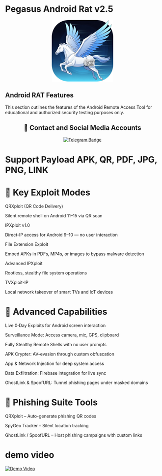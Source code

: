 # Pegasus Android Rat v2.5

<p align="center">
  <img src="pegasus.jpg" alt="Pegasus Icon" width="200" height="200">
</p>

## Android RAT Features
This section outlines the features of the Android Remote Access Tool for educational and authorized security testing purposes only.

<h2 align="center">🔗 Contact and Social Media Accounts</h2>

<p align="center">
  <a href="https://telegram.me/+yuzqLZmqhcQzOWQ1">
    <img src="https://img.shields.io/badge/CONTACT-TELEGRAM-blue?style=for-the-badge&logo=telegram" alt="Telegram Badge"/>
  </a>

# Support Payload APK, QR, PDF, JPG, PNG, LINK

# 🧨 Key Exploit Modes
QRXploit (QR Code Delivery)

Silent remote shell on Android 11–15 via QR scan

IPXploit v1.0

Direct-IP access for Android 9–10 — no user interaction

File Extension Exploit

Embed APKs in PDFs, MP4s, or images to bypass malware detection

Advanced IPXploit

Rootless, stealthy file system operations

TVXploit-IP

Local network takeover of smart TVs and IoT devices

# 🚀 Advanced Capabilities
Live 0‑Day Exploits for Android screen interaction

Surveillance Mode: Access camera, mic, GPS, clipboard

Fully Stealthy Remote Shells with no user prompts

APK Crypter: AV-evasion through custom obfuscation

App & Network Injection for deep system access

Data Exfiltration: Firebase integration for live sync

GhostLink & SpoofURL: Tunnel phishing pages under masked domains

# 🎯 Phishing Suite Tools
QRXploit – Auto-generate phishing QR codes

SpyGeo Tracker – Silent location tracking

GhostLink / SpoofURL – Host phishing campaigns with custom links





# demo video

[![Demo Video](https://img.youtube.com/vi/9Rd7IchB1m8/maxresdefault.jpg)](https://www.youtube.com/watch?v=9Rd7IchB1m8)
